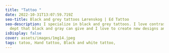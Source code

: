 ```yaml
---
title: "Tattoo "
date: 2022-10-31T13:07:59.719Z
seo-title: Black and grey tattoos Lørenskog | Ed Tattoo
seo-description: I specialize in black and grey tattoos. I love contrast and
  dept that black and gray can give and I love to create new designs and styles.
isDisplay: false
cover: assets/images/1mg14.jpeg
tags: tatoo, Hand tattoo, Black and white tattoo,
---
```

